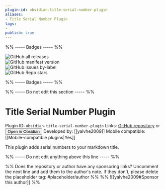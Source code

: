 ```yaml
---
plugin-id: obsidian-title-serial-number-plugin
aliases:
- Title Serial Number Plugin
tags: 
- 
publish: true
---
```


%% ----- Badges ----- %%

![GitHub all releases](https://img.shields.io/github/downloads/yalvhe2009/obsidian-title-serial-number-plugin/total?color=573E7A&logo=github&style=for-the-badge)   
![GitHub manifest version](https://img.shields.io/github/manifest-json/v/yalvhe2009/obsidian-title-serial-number-plugin?color=573E7A&logo=github&style=for-the-badge)   
![GitHub issues by-label](https://img.shields.io/github/issues/yalvhe2009/obsidian-title-serial-number-plugin/help%20wanted?color=573E7A&logo=github&style=for-the-badge)   
![GitHub Repo stars](https://img.shields.io/github/stars/yalvhe2009/obsidian-title-serial-number-plugin?color=573E7A&logo=github&style=for-the-badge)

%% ----- Badges ----- %%

%% ----- Do not edit this section ----- %%

# Title Serial Number Plugin

Plugin ID: `obsidian-title-serial-number-plugin`
Links: [GitHub repository](https://github.com/yalvhe2009/obsidian-title-serial-number-plugin) or [<button id=HH>Open in Obsidian</button>](obsidian://goto-plugin?id=obsidian-title-serial-number-plugin)
Developed by: [[yalvhe2009]]
Mobile compatible: [[Mobile-compatible plugins|Yes]]

This plugin adds serial numbers to your markdown title.

%% ----- Do not edit anything above this line ----- %% 

%% Does the repository or author have any sponsoring links? Uncomment the next line and add them to the author's note. If they don't, please delete the placeholder tag: #placeholder/author %%
%% ![[yalvhe2009#Sponsor this author]] %%
